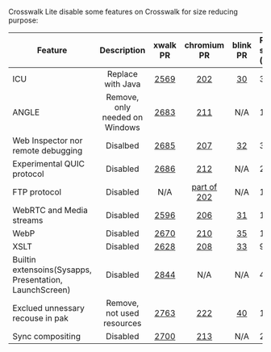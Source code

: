 Crosswalk Lite disable some features on Crosswalk for size reducing purpose:                                                                      
                                                                                                                                                  
| Feature                            | Description                    | xwalk PR | chromium PR | blink PR | Reduced size (arm) |                  
| ---------------------------------- |:------------------------------:|:--------:|:-----------:|:--------:|:-------------------|                  
| ICU                                | Replace with Java              | [2569](https://github.com/crosswalk-project/crosswalk/pull/2569) | [202](https://github.com/crosswalk-project/chromium-crosswalk/pull/202) | [30](https://github.com/crosswalk-project/blink-crosswalk/pull/30) | 3.5M |    
| ANGLE                              | Remove, only needed on Windows | [2683](https://github.com/crosswalk-project/crosswalk/pull/2683) | [211](https://github.com/crosswalk-project/chromium-crosswalk/pull/211) | N/A      | 120K |                                                              
| Web Inspector nor remote debugging | Disalbed                       | [2685](https://github.com/crosswalk-project/crosswalk/pull/2685) | [207](https://github.com/crosswalk-project/chromium-crosswalk/pull/207) | [32](https://github.com/crosswalk-project/blink-crosswalk/pull/32) | 360K |    
| Experimental QUIC protocol         | Disabled                       | [2686](https://github.com/crosswalk-project/crosswalk/pull/2686) | [212](https://github.com/crosswalk-project/chromium-crosswalk/pull/212) | N/A      | 200K |                                                              
| FTP protocol                       | Disabled                       | N/A      | [part of 202](https://github.com/crosswalk-project/chromium-crosswalk/pull/202)    | N/A      |11.4K |                                                                                                                   
| WebRTC and Media streams           | Disabled                       | [2596](https://github.com/crosswalk-project/crosswalk/pull/2596) | [206](https://github.com/crosswalk-project/chromium-crosswalk/pull/206) | [31](https://github.com/crosswalk-project/blink-crosswalk/pull/31) | 1.5M |    
| WebP                               | Disabled                       | [2670](https://github.com/crosswalk-project/crosswalk/pull/2670) | [210](https://github.com/crosswalk-project/chromium-crosswalk/pull/210) | [35](https://github.com/crosswalk-project/blink-crosswalk/pull/35) | 100K |    
| XSLT                               | Disabled                       | [2628](https://github.com/crosswalk-project/crosswalk/pull/2628) | [208](https://github.com/crosswalk-project/chromium-crosswalk/pull/208) | [33](https://github.com/crosswalk-project/blink-crosswalk/pull/33) | 90K |     
| Builtin extensoins(Sysapps, Presentation, LaunchScreen) | Disabled                       | [2844](https://github.com/crosswalk-project/crosswalk/pull/2844) | N/A         | N/A      | 40K |                                                                                                                           
| Exclued unnessary recouse in pak   | Remove, not used resources     | [2763](https://github.com/crosswalk-project/crosswalk/pull/2763) | [222](https://github.com/crosswalk-project/chromium-crosswalk/pull/222) | [40](https://github.com/crosswalk-project/blink-crosswalk/pull/40) | 150K |    
| Sync compositing                   | Disabled                       | [2700](https://github.com/crosswalk-project/crosswalk/pull/2700) | [213](https://github.com/crosswalk-project/chromium-crosswalk/pull/213) | N/A      | 20K |